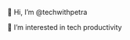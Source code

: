  👋 Hi, I’m @techwithpetra
 
 👀 I’m interested in tech productivity

<!---
techwithpetra/techwithpetra is a ✨ special ✨ repository because its `README.md` (this file) appears on your GitHub profile.
You can click the Preview link to take a look at your changes.
--->
